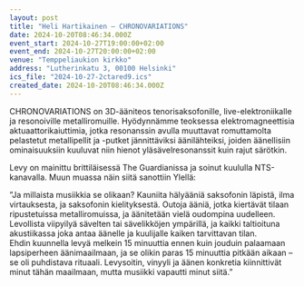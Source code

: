 ```yaml
---
layout: post
title: "Heli Hartikainen – CHRONOVARIATIONS"
date: 2024-10-20T08:46:34.000Z
event_start: 2024-10-27T19:00:00+02:00
event_end: 2024-10-27T20:00:00+02:00
venue: "Temppeliaukion kirkko"
address: "Lutherinkatu 3, 00100 Helsinki"
ics_file: "2024-10-27-2ctared9.ics"
created_date: 2024-10-20T08:46:34.000Z
---
```


CHRONOVARIATIONS on 3D-ääniteos tenorisaksofonille, live-elektroniikalle ja resonoiville metalliromuille. Hyödynnämme teoksessa elektromagneettisia aktuaattorikaiuttimia, jotka resonanssin avulla muuttavat romuttamolta pelastetut metallipellit ja -putket jännittäviksi äänilähteiksi, joiden äänellisiin ominaisuuksiin kuuluvat niin hienot yläsävelresonanssit kuin rajut särötkin.  
  
Levy on mainittu brittiläisessä The Guardianissa ja soinut kuululla NTS-kanavalla. Muun muassa näin siitä sanottiin Ylellä:  
  
”Ja millaista musiikkia se olikaan? Kauniita hälyääniä saksofonin läpistä, ilma virtauksesta, ja saksofonin kielityksestä. Outoja ääniä, jotka kiertävät tilaan ripustetuissa metalliromuissa, ja äänitetään vielä oudompina uudelleen. Levollista viipyilyä sävelten tai sävelikköjen ympärillä, ja kaikki taltioituna akustiikassa joka antaa äänelle ja kuulijalle kaiken tarvittavan tilan.  
Ehdin kuunnella levyä melkein 15 minuuttia ennen kuin jouduin palaamaan lapsiperheen äänimaailmaan, ja se olikin paras 15 minuuttia pitkään aikaan – se oli puhdistava rituaali. Levysoitin, vinyyli ja äänen konkretia kiinnittivät minut tähän maailmaan, mutta musiikki vapautti minut siitä.”
